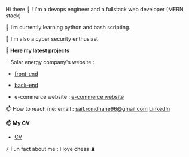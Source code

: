  Hi there 👋 ! I'm a devops engineer and a fullstack web developer (MERN stack)
 
 🌱 I’m currently learning python and bash scripting.
 
 🔭 I'm also a cyber security enthusiast
 
__📝 Here my latest projects__ 

--Solar energy company's website :
- [front-end](https://github.com/saifEddineR/solarEnergy_frontend)
- [back-end](https://github.com/saifEddineR/solarEnergy_backend)

- e-commerce website : [e-commerce website](https://github.com/saifEddineR/proShop)

 📫 How to reach me:
 email : saif.romdhane96@gmail.com
  [LinkedIn](https://www.linkedin.com/in/saif-eddine-romdhane/)

__📫 My CV__

- [CV](https://drive.google.com/file/d/1HOuejQFRVRAaxxiZ-2HdoxKTwvdFVT1r/view?usp=sharing)


⚡ Fun fact about me : 
 I love chess ♟️
<!--
**saifEddineR/saifEddineR** is a ✨ _special_ ✨ repository because its `README.md` (this file) appears on your GitHub profile.

Here are some ideas to get you started:

- 🔭 I’m currently working on ...
- 🌱 I’m currently learning ...
- 👯 I’m looking to collaborate on ...
- 🤔 I’m looking for help with ...
- 💬 Ask me about ...
- 📫 How to reach me: ...
- 😄 Pronouns: ...
- ⚡ Fun fact: ...
-->
